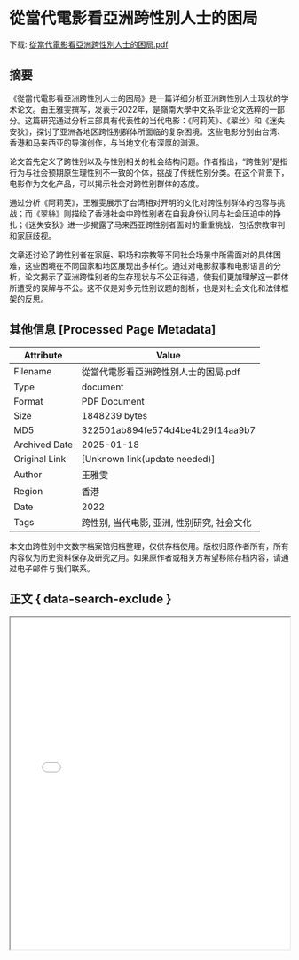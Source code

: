 # 從當代電影看亞洲跨性別人士的困局

<!-- tcd_download_link -->
下载: <a href="從當代電影看亞洲跨性別人士的困局.pdf" download>從當代電影看亞洲跨性別人士的困局.pdf</a>
<!-- tcd_download_link_end -->

## 摘要

<!-- tcd_abstract -->
《從當代電影看亞洲跨性別人士的困局》是一篇详细分析亚洲跨性别人士现状的学术论文。由王雅雯撰写，发表于2022年，是嶺南大學中文系毕业论文选粹的一部分。这篇研究通过分析三部具有代表性的当代电影：《阿莉芙》、《翠丝》和《迷失安狄》，探讨了亚洲各地区跨性别群体所面临的复杂困境。这些电影分别由台湾、香港和马来西亚的导演创作，与当地文化有深厚的渊源。

论文首先定义了跨性别以及与性别相关的社会结构问题。作者指出，“跨性别”是指行为与社会预期原生理性别不一致的个体，挑战了传统性别分类。在这个背景下，电影作为文化产品，可以揭示社会对跨性别群体的态度。

通过分析《阿莉芙》，王雅雯展示了台湾相对开明的文化对跨性别群体的包容与挑战；而《翠絲》则描绘了香港社会中跨性别者在自我身份认同与社会压迫中的挣扎；《迷失安狄》进一步揭露了马来西亚跨性别者面对的重重挑战，包括宗教审判和家庭歧视。

文章还讨论了跨性别者在家庭、职场和宗教等不同社会场景中所需面对的具体困难，这些困境在不同国家和地区展现出多样化。通过对电影叙事和电影语言的分析，论文揭示了亚洲跨性别者的生存现状与不公正待遇，使我们更加理解这一群体所遭受的误解与不公。这不仅是对多元性别议题的剖析，也是对社会文化和法律框架的反思。

<!-- tcd_abstract_end -->

## 其他信息 [Processed Page Metadata]

| Attribute       | Value                                  |
|-----------------|----------------------------------------|
| Filename        | 從當代電影看亞洲跨性別人士的困局.pdf                             |
| Type            | document                                 |
| Format          | PDF Document                               |
| Size            | 1848239 bytes                           |
| MD5             | 322501ab894fe574d4be4b29f14aa9b7                                  |
| Archived Date   | 2025-01-18                             |
| Original Link   | [Unknown link(update needed)]                         |
| Author          | 王雅雯                               |
| Region          | 香港                               |
| Date            | 2022                                 |
| Tags            | 跨性别, 当代电影, 亚洲, 性别研究, 社会文化                                 |

本文由跨性别中文数字档案馆归档整理，仅供存档使用。版权归原作者所有，所有内容仅为历史资料保存及研究之用。如果原作者或相关方希望移除存档内容，请通过电子邮件与我们联系。

## 正文 { data-search-exclude }

<!-- tcd_main_text -->
<iframe src="../從當代電影看亞洲跨性別人士的困局.pdf" width="100%" height="600px">
    <p>无法显示PDF，请下载查看。</p>
</iframe>
<!-- tcd_main_text_end -->

